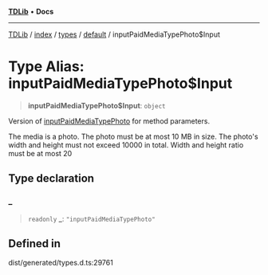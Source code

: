 [**TDLib**](../../../../../../README.md) • **Docs**

***

[TDLib](../../../../../../modules.md) / [index](../../../../../README.md) / [types](../../../README.md) / [default](../README.md) / inputPaidMediaTypePhoto$Input

# Type Alias: inputPaidMediaTypePhoto$Input

> **inputPaidMediaTypePhoto$Input**: `object`

Version of [inputPaidMediaTypePhoto](inputPaidMediaTypePhoto.md) for method parameters.

The media is a photo. The photo must be at most 10 MB in size. The photo's width and height must not exceed 10000 in total. Width and height ratio must be at most 20

## Type declaration

### \_

> `readonly` **\_**: `"inputPaidMediaTypePhoto"`

## Defined in

dist/generated/types.d.ts:29761
